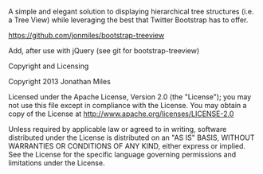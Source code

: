 A simple and elegant solution to displaying hierarchical tree structures (i.e. a Tree View) while leveraging the best that Twitter Bootstrap has to offer.

https://github.com/jonmiles/bootstrap-treeview

Add, after use with jQuery (see git for bootstrap-treeview)

Copyright and Licensing

Copyright 2013 Jonathan Miles

Licensed under the Apache License, Version 2.0 (the "License"); you may not use this file except in compliance with the License. You may obtain a copy of the License at http://www.apache.org/licenses/LICENSE-2.0

Unless required by applicable law or agreed to in writing, software distributed under the License is distributed on an "AS IS" BASIS, WITHOUT WARRANTIES OR CONDITIONS OF ANY KIND, either express or implied. See the License for the specific language governing permissions and limitations under the License.